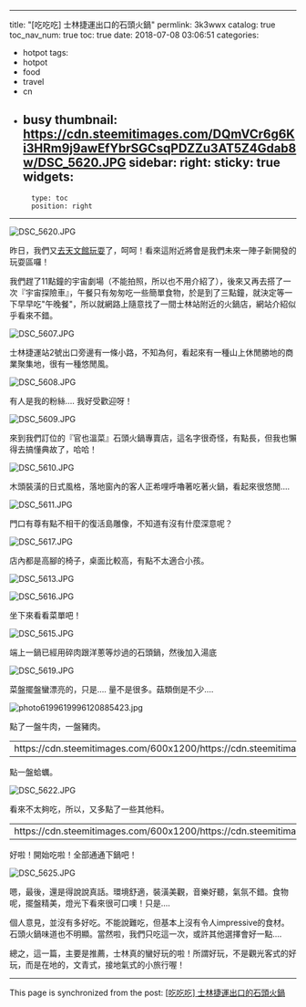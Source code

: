 
---
title: "[吃吃吃] 士林捷運出口的石頭火鍋"
permlink: 3k3wwx
catalog: true
toc_nav_num: true
toc: true
date: 2018-07-08 03:06:51
categories:
- hotpot
tags:
- hotpot
- food
- travel
- cn
- busy
thumbnail: https://cdn.steemitimages.com/DQmVCr6g6Ki3HRm9j9awEfYbrSGCsqPDZZu3AT5Z4Gdab8w/DSC_5620.JPG
sidebar:
    right:
        sticky: true
widgets:
    -
        type: toc
        position: right
---


![DSC_5620.JPG](https://cdn.steemitimages.com/DQmVCr6g6Ki3HRm9j9awEfYbrSGCsqPDZZu3AT5Z4Gdab8w/DSC_5620.JPG)

昨日，我們又[去天文館玩耍](https://steemit.com/space/@deanliu/5ak2sd)了，呵呵！看來這附近將會是我們未來一陣子新開發的玩耍區囉！

我們趕了11點鐘的宇宙劇場（不能拍照，所以也不用介紹了），後來又再去搭了一次『宇宙探險車』，午餐只有匆匆吃一些簡單食物，於是到了三點鐘，就決定等一下早早吃"午晚餐"，所以就網路上隨意找了一間士林站附近的火鍋店，網站介紹似乎看來不錯。

![DSC_5607.JPG](https://cdn.steemitimages.com/DQmf5f1oBrdm6cwUVByGyVxmN8AfXcJgGravM7x12CtdonM/DSC_5607.JPG)

士林捷運站2號出口旁邊有一條小路，不知為何，看起來有一種山上休閒勝地的商業聚集地，很有一種悠閒風。

![DSC_5608.JPG](https://cdn.steemitimages.com/DQmVQQDo2pre4ZiNiw5iMBpKRSG48UP6vCwPern9h8Sv37M/DSC_5608.JPG)

有人是我的粉絲.... 我好受歡迎呀！

![DSC_5609.JPG](https://cdn.steemitimages.com/DQmbSi2stvgH5S9mviAa1ZHGZ9bPSnwpzZvo6zdBHPfrVUh/DSC_5609.JPG)

來到我們訂位的『官也溫菜』石頭火鍋專賣店，這名字很奇怪，有點長，但我也懶得去搞懂典故了，哈哈！

![DSC_5610.JPG](https://cdn.steemitimages.com/DQmW9HkjbueywGKGhsFt8RH2HgRvPDsSbky64XSrSm6t94F/DSC_5610.JPG)

木頭裝潢的日式風格，落地窗內的客人正希哩呼嚕著吃著火鍋，看起來很悠閒....

![DSC_5611.JPG](https://cdn.steemitimages.com/DQmacn6chVaDAKVZYCk1yRkwWxXYLLtTtniPRHJPM1qiT2t/DSC_5611.JPG)

門口有尊有點不相干的復活島雕像，不知道有沒有什麼深意呢？

![DSC_5617.JPG](https://cdn.steemitimages.com/DQmV7ZrF5JgJeBS4Hxym1ggCq9Z2EYaQdchopysvE2LrWPN/DSC_5617.JPG)

店內都是高腳的椅子，桌面比較高，有點不太適合小孩。

![DSC_5613.JPG](https://cdn.steemitimages.com/DQmUmjaMQRUzy5SFhqN5cisNHumXe7TPmHCRJnnnoXGBE1u/DSC_5613.JPG)

![DSC_5616.JPG](https://cdn.steemitimages.com/DQmPXUyaL72bEX1BEPvrtWnTn68qVh27ds14tdwG7Z3bqvb/DSC_5616.JPG)

坐下來看看菜單吧！

![DSC_5615.JPG](https://cdn.steemitimages.com/DQmdJ5gZMfpKWZgLgVMsWnMjej2F7xD9XX9BLRTTXtmKetV/DSC_5615.JPG)

端上一鍋已經用碎肉跟洋蔥等炒過的石頭鍋，然後加入湯底

![DSC_5619.JPG](https://cdn.steemitimages.com/DQmRWNM2DAnQhvvms9JsnzoZEQ2xoppsGQu7gtnrfugsi4k/DSC_5619.JPG)

菜盤擺盤蠻漂亮的，只是.... 量不是很多。菇類倒是不少....

![photo6199619996120885423.jpg](https://cdn.steemitimages.com/DQmYYcPZhgquBz24PhGa9fTinTaA85QAmSrZKnDNFU5PpuR/photo6199619996120885423.jpg)

點了一盤牛肉，一盤豬肉。

<table><tr>
<td>https://cdn.steemitimages.com/600x1200/https://cdn.steemitimages.com/DQmeAVKTipWg4xzKKfYj7NhvhrsuZcR6Xtov2dtFEtg3tcR/DSC_5624.JPG</td>
<td>https://cdn.steemitimages.com/600x1200/https://cdn.steemitimages.com/DQmXfayTuzph5fYc5FoYtZqEEj9SK7DP3JmYPYXFssvcoXS/DSC_5621.JPG</td>
</tr></table>

點一盤蛤蠣。

![DSC_5622.JPG](https://cdn.steemitimages.com/DQmRpHU5e3MtEVRokhyTW2un5yJro9Boz3gNMqPY7i5TJrn/DSC_5622.JPG)

看來不太夠吃，所以，又多點了一些其他料。

<table><tr>
<td>https://cdn.steemitimages.com/600x1200/https://cdn.steemitimages.com/DQmf156BAGX4L3BEBYsL5HmtTfEpMfURpnAwkhhRXebWDPp/DSC_5626.JPG</td>
<td>https://cdn.steemitimages.com/600x1200/https://cdn.steemitimages.com/DQmNudLqZwMouADaqTSknavPehT2kP4NNA29rfcSjttX395/DSC_5627.JPG</td>
</tr></table>

好啦！開始吃啦！全部通通下鍋吧！

![DSC_5625.JPG](https://cdn.steemitimages.com/DQmc5dgmYd6bTDuwGT1qXyoD5cHoxXaf9xbDN2jZfsQHsAf/DSC_5625.JPG)

嗯，最後，還是得說說真話。環境舒適，裝潢美觀，音樂好聽，氣氛不錯。食物呢，擺盤精美，燈光下看來很可口噢！只是....

個人意見，並沒有多好吃。不能說難吃，但基本上沒有令人impressive的食材。石頭火鍋味道也不明顯。當然啦，我們只吃這一次，或許其他選擇會好一點....

總之，這一篇，主要是推薦，士林真的蠻好玩的啦！所謂好玩，不是觀光客式的好玩，而是在地的，文青式，接地氣式的小旅行喔！


- - -

This page is synchronized from the post: [[吃吃吃] 士林捷運出口的石頭火鍋](https://steemit.com/@deanliu/3k3wwx)
